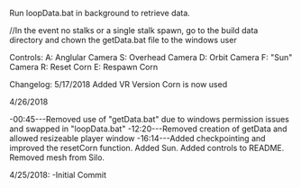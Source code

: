 Run loopData.bat in background to retrieve data.

//In the event no stalks or a single stalk spawn, go to the build data directory and chown the getData.bat file to the windows user

Controls:
A: Anglular Camera
S: Overhead Camera
D: Orbit Camera
F: "Sun" Camera
R: Reset Corn
E: Respawn Corn


Changelog:
5/17/2018
Added VR Version
Corn is now used


4/26/2018

-00:45---Removed use of "getData.bat" due to windows permission issues and swapped in "loopData.bat"
-12:20---Removed creation of getData and allowed resizeable player window
-16:14---Added checkpointing and improved the resetCorn function. Added Sun. Added controls to README. Removed mesh from Silo.


4/25/2018:
-Initial Commit
